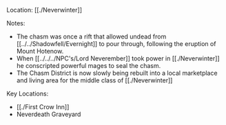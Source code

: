 Location: [[./Neverwinter]]

Notes: 
- The chasm was once a rift that allowed undead from [[../../Shadowfell/Evernight]] to pour through, following the eruption of Mount Hotenow.
- When [[../../../NPC's/Lord Neverember]] took power in [[./Neverwinter]] he conscripted powerful mages to seal the chasm. 
- The Chasm District is now slowly being rebuilt into a local marketplace and living area for the middle class of [[./Neverwinter]]

Key Locations:
- [[./First Crow Inn]]
- Neverdeath Graveyard